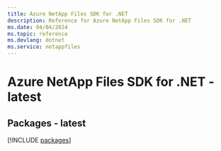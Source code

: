```yaml
---
title: Azure NetApp Files SDK for .NET
description: Reference for Azure NetApp Files SDK for .NET
ms.date: 04/04/2024
ms.topic: reference
ms.devlang: dotnet
ms.service: netappfiles
---
```

# Azure NetApp Files SDK for .NET - latest
## Packages - latest
[!INCLUDE [packages](netapp-files-index.md)]